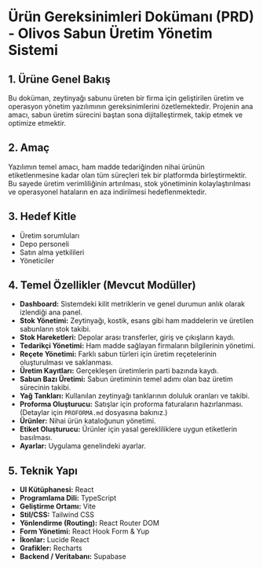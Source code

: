 # Ürün Gereksinimleri Dokümanı (PRD) - Olivos Sabun Üretim Yönetim Sistemi

## 1. Ürüne Genel Bakış
Bu doküman, zeytinyağı sabunu üreten bir firma için geliştirilen üretim ve operasyon yönetim yazılımının gereksinimlerini özetlemektedir. Projenin ana amacı, sabun üretim sürecini baştan sona dijitalleştirmek, takip etmek ve optimize etmektir.

## 2. Amaç
Yazılımın temel amacı, ham madde tedariğinden nihai ürünün etiketlenmesine kadar olan tüm süreçleri tek bir platformda birleştirmektir. Bu sayede üretim verimliliğinin artırılması, stok yönetiminin kolaylaştırılması ve operasyonel hataların en aza indirilmesi hedeflenmektedir.

## 3. Hedef Kitle
- Üretim sorumluları
- Depo personeli
- Satın alma yetkilileri
- Yöneticiler

## 4. Temel Özellikler (Mevcut Modüller)
- **Dashboard:** Sistemdeki kilit metriklerin ve genel durumun anlık olarak izlendiği ana panel.
- **Stok Yönetimi:** Zeytinyağı, kostik, esans gibi ham maddelerin ve üretilen sabunların stok takibi.
- **Stok Hareketleri:** Depolar arası transferler, giriş ve çıkışların kaydı.
- **Tedarikçi Yönetimi:** Ham madde sağlayan firmaların bilgilerinin yönetimi.
- **Reçete Yönetimi:** Farklı sabun türleri için üretim reçetelerinin oluşturulması ve saklanması.
- **Üretim Kayıtları:** Gerçekleşen üretimlerin parti bazında kaydı.
- **Sabun Bazı Üretimi:** Sabun üretiminin temel adımı olan baz üretim sürecinin takibi.
- **Yağ Tankları:** Kullanılan zeytinyağı tanklarının doluluk oranları ve takibi.
- **Proforma Oluşturucu:** Satışlar için proforma faturaların hazırlanması. (Detaylar için `PROFORMA.md` dosyasına bakınız.)
- **Ürünler:** Nihai ürün kataloğunun yönetimi.
- **Etiket Oluşturucu:** Ürünler için yasal gerekliliklere uygun etiketlerin basılması.
- **Ayarlar:** Uygulama genelindeki ayarlar.

## 5. Teknik Yapı
- **UI Kütüphanesi:** React
- **Programlama Dili:** TypeScript
- **Geliştirme Ortamı:** Vite
- **Stil/CSS:** Tailwind CSS
- **Yönlendirme (Routing):** React Router DOM
- **Form Yönetimi:** React Hook Form & Yup
- **İkonlar:** Lucide React
- **Grafikler:** Recharts
- **Backend / Veritabanı:** Supabase 